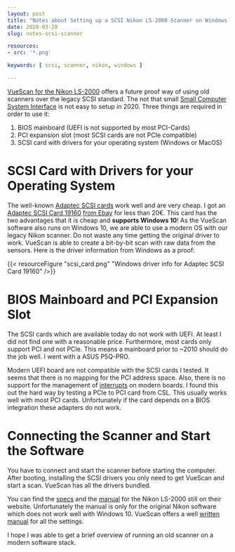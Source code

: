```yaml
---
layout: post
title: "Notes about Setting up a SCSI Nikon LS-2000 Scanner on Windows 10"
date: 2020-03-28
slug: notes-scsi-scanner

resources:
- src: '*.png'

keywords: [ scsi, scanner, nikon, windows ]

---
```


[VueScan for the Nikon LS-2000](https://www.hamrick.com/vuescan/nikon_ls_2000.html) offers a future proof way of using old scanners over the legacy SCSI standard. The not that small [Small Computer System Interface](https://en.wikipedia.org/wiki/SCSI) is not easy to setup in 2020. Three things are required in order to use it:
1. BIOS mainboard (UEFI is not supported by most PCI-Cards)
2. PCI expansion slot (most SCSI cards are not PCIe compatible)
3. SCSI card with drivers for your operating system (Windows or MacOS)

# SCSI Card with Drivers for your Operating System

The well-known [Adaptec SCSI cards](https://storage.microsemi.com/en-us/support/scsi/) work well and are very cheap. I got an [Adaptec SCSI Card 19160](https://storage.microsemi.com/en-us/support/scsi/u160/asc-19160/) [from Ebay](https://www.ebay.de/itm/Adaptec-Controller-Card-ASC-19160-ASC-29160N-PCI-SCSI-Adapter-U160-PCI3-0-NUR/252975397739) for less than 20€. This card has the two advantages that it is cheap and **supports Windows 10**! As the VueScan software also runs on Windows 10, we are able to use a modern OS with our legacy Nikon scanner. Do not waste any time getting the original driver to work. VueScan is able to create a bit-by-bit scan with raw data from the sensors. Here is the driver information from Windows as a proof:

{{< resourceFigure "scsi_card.png" "Windows driver info for Adaptec SCSI Card 19160" />}}

# BIOS Mainboard and PCI Expansion Slot

The SCSI cards which are available today do not work with UEFI. At least I did not find one with a reasonable price. Furthermore, most cards only support PCI and not PCIe. This means a mainboard prior to ~2010 should do the job well. I went with a ASUS P5Q-PRO.

Modern UEFI board are not compatible with the SCSI cards I tested. It seems that there is no mapping for the PCI address space. Also, there is no support for the management of [interrupts](https://en.wikipedia.org/wiki/Conventional_PCI#Interrupts) on modern boards. I found this out the hard way by testing a PCIe to PCI card from CSL. This usually works well with most PCI cards. Unfortunately if the card depends on a BIOS integration these adapters do not work.

# Connecting the Scanner and Start the Software

You have to connect and start the scanner before starting the computer. After booting, installing the SCSI drivers you only need to get VueScan and start a scan. VueScan has all the drivers bundled.

You can find the [specs](https://imaging.nikon.com/lineup/scanner/scoolscan_2000/spec.htm) and the [manual](https://cdn-10.nikon-cdn.com/pdf/LS2kug.pdf) for the Nikon LS-2000 still on their website. Unfortunately the manual is only for the original Nikon software which does not work well with Windows 10. VueScan offers a well [written manual](https://www.hamrick.com/vuescan/html/vuesc.htm) for all the settings.


I hope I was able to get a brief overview of running an old scanner on a modern software stack.
